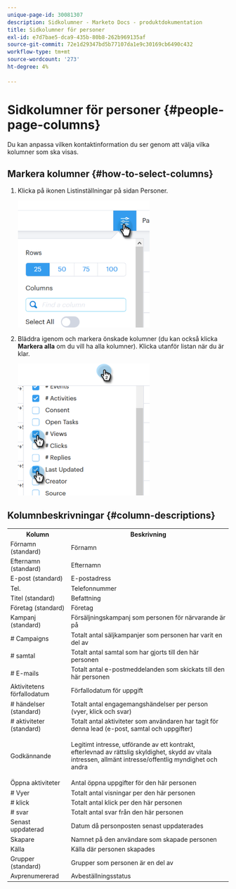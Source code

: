 ```yaml
---
unique-page-id: 30081307
description: Sidkolumner - Marketo Docs - produktdokumentation
title: Sidkolumner för personer
exl-id: e7d7bae5-dca9-435b-80b8-262b969135af
source-git-commit: 72e1d29347bd5b77107da1e9c30169cb6490c432
workflow-type: tm+mt
source-wordcount: '273'
ht-degree: 4%

---
```


# Sidkolumner för personer {#people-page-columns}

Du kan anpassa vilken kontaktinformation du ser genom att välja vilka kolumner som ska visas.

## Markera kolumner {#how-to-select-columns}

1. Klicka på ikonen Listinställningar på sidan Personer.

   ![](assets/one-5.png)

1. Bläddra igenom och markera önskade kolumner (du kan också klicka **Markera alla** om du vill ha alla kolumner). Klicka utanför listan när du är klar.

   ![](assets/two-4.png)

## Kolumnbeskrivningar {#column-descriptions}

<table> 
 <colgroup> 
  <col> 
  <col> 
 </colgroup> 
 <tbody> 
  <tr> 
   <th>Kolumn</th> 
   <th>Beskrivning</th> 
  </tr> 
  <tr> 
   <td>Förnamn (standard)</td> 
   <td>Förnamn</td> 
  </tr> 
  <tr> 
   <td>Efternamn (standard)</td> 
   <td>Efternamn</td> 
  </tr> 
  <tr> 
   <td colspan="1">E-post (standard)</td> 
   <td colspan="1">E-postadress</td> 
  </tr> 
  <tr> 
   <td colspan="1">Tel.</td> 
   <td colspan="1">Telefonnummer</td> 
  </tr> 
  <tr> 
   <td colspan="1">Titel (standard)</td> 
   <td colspan="1">Befattning</td> 
  </tr> 
  <tr> 
   <td>Företag (standard)</td> 
   <td>Företag</td> 
  </tr> 
  <tr> 
   <td>Kampanj (standard)</td> 
   <td>Försäljningskampanj som personen för närvarande är på</td> 
  </tr> 
  <tr> 
   <td># Campaigns</td> 
   <td>Totalt antal säljkampanjer som personen har varit en del av</td> 
  </tr> 
  <tr> 
   <td># samtal</td> 
   <td>Totalt antal samtal som har gjorts till den här personen</td> 
  </tr> 
  <tr> 
   <td># E-mails</td> 
   <td>Totalt antal e-postmeddelanden som skickats till den här personen</td> 
  </tr> 
  <tr> 
   <td>Aktivitetens förfallodatum</td> 
   <td>Förfallodatum för uppgift</td> 
  </tr> 
  <tr> 
   <td># händelser (standard)</td> 
   <td>Totalt antal engagemangshändelser per person (vyer, klick och svar)</td> 
  </tr> 
  <tr> 
   <td># aktiviteter (standard)</td> 
   <td>Totalt antal aktiviteter som användaren har tagit för denna lead (e-post, samtal och uppgifter)</td> 
  </tr> 
  <tr> 
   <td>Godkännande</td> 
   <td><p>Legitimt intresse, utförande av ett kontrakt, efterlevnad av rättslig skyldighet, skydd av vitala intressen, allmänt intresse/offentlig myndighet och andra</p></td> 
  </tr> 
  <tr> 
   <td>Öppna aktiviteter</td> 
   <td>Antal öppna uppgifter för den här personen</td> 
  </tr> 
  <tr> 
   <td># Vyer</td> 
   <td>Totalt antal visningar per den här personen</td> 
  </tr> 
  <tr> 
   <td># klick</td> 
   <td>Totalt antal klick per den här personen</td> 
  </tr> 
  <tr> 
   <td># svar</td> 
   <td>Totalt antal svar från den här personen</td> 
  </tr> 
  <tr> 
   <td>Senast uppdaterad</td> 
   <td>Datum då personposten senast uppdaterades</td> 
  </tr> 
  <tr> 
   <td>Skapare</td> 
   <td>Namnet på den användare som skapade personen</td> 
  </tr> 
  <tr> 
   <td>Källa</td> 
   <td>Källa där personen skapades</td> 
  </tr> 
  <tr> 
   <td>Grupper (standard)</td> 
   <td>Grupper som personen är en del av</td> 
  </tr> 
  <tr> 
   <td colspan="1">Avprenumererad</td> 
   <td colspan="1">Avbeställningsstatus</td> 
  </tr> 
 </tbody> 
</table>
